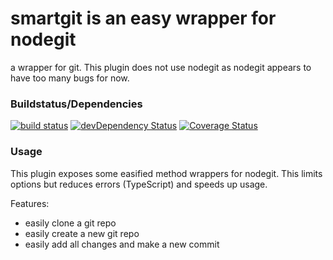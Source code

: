 # smartgit is an easy wrapper for nodegit
a wrapper for git. This plugin does not use nodegit as nodegit appears to have too many bugs for now.

### Buildstatus/Dependencies
[![build status](https://gitlab.com/pushrocks/smartgit/badges/master/build.svg)](https://gitlab.com/pushrocks/smartgit/commits/master)
[![devDependency Status](https://david-dm.org/pushrocks/smartgit/dev-status.svg)](https://david-dm.org/pushrocks/smartgit#info=devDependencies)
[![Coverage Status](https://coveralls.io/repos/github/pushrocks/smartgit/badge.svg?branch=master)](https://coveralls.io/github/pushrocks/smartgit?branch=master)

### Usage
This plugin exposes some easified method wrappers for nodegit.
This limits options but reduces errors (TypeScript) and speeds up usage.

Features:

* easily clone a git repo
* easily create a new git repo
* easily add all changes and make a new commit